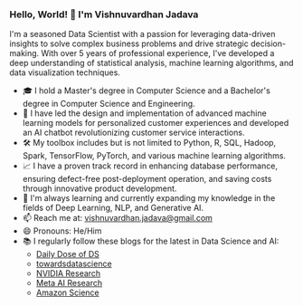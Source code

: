 ### Hello, World! 👋 I'm Vishnuvardhan Jadava

I'm a seasoned Data Scientist with a passion for leveraging data-driven insights to solve complex business problems and drive strategic decision-making. With over 5 years of professional experience, I've developed a deep understanding of statistical analysis, machine learning algorithms, and data visualization techniques.

- 🎓 I hold a Master's degree in Computer Science and a Bachelor's degree in Computer Science and Engineering.
- 💼 I have led the design and implementation of advanced machine learning models for personalized customer experiences and developed an AI chatbot revolutionizing customer service interactions.
- 🛠️ My toolbox includes but is not limited to Python, R, SQL, Hadoop, Spark, TensorFlow, PyTorch, and various machine learning algorithms.
- 📈 I have a proven track record in enhancing database performance, ensuring defect-free post-deployment operation, and saving costs through innovative product development.
- 🌱 I'm always learning and currently expanding my knowledge in the fields of Deep Learning, NLP, and Generative AI.
- 📫 Reach me at: vishnuvardhan.jadava@gmail.com
- 😄 Pronouns: He/Him
- 📚 I regularly follow these blogs for the latest in Data Science and AI:
  - [Daily Dose of DS](https://www.blog.dailydoseofds.com/)
  - [towardsdatascience]([towardsdatascience.com](https://towardsdatascience.com/))
  - [NVIDIA Research](https://www.nvidia.com/en-us/research/)
  - [Meta AI Research](https://ai.meta.com/research/)
  - [Amazon Science](https://www.amazon.science/)
